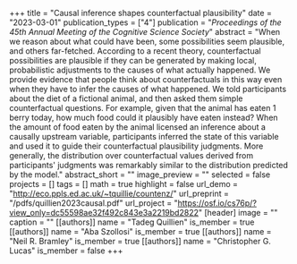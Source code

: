 +++
title = "Causal inference shapes counterfactual plausibility"
date = "2023-03-01"
publication_types = ["4"]
publication = "_Proceedings of the 45th Annual Meeting of the Cognitive Science Society_"
abstract = "When we reason about what could have been, some possibilities seem plausible, and others far-fetched. According to a recent theory, counterfactual possibilities are plausible if they can be generated by making local, probabilistic adjustments to the causes of what actually happened. We provide evidence that people think about counterfactuals in this way even when they have to infer the causes of what happened. We told participants about the diet of a fictional animal, and then asked them simple counterfactual questions. For example, given that the animal has eaten 1 berry today, how much food could it plausibly have eaten instead? When the amount of food eaten by the animal licensed an inference about a causally upstream variable, participants inferred the state of this variable and used it to guide their counterfactual plausibility judgments. More generally, the distribution over counterfactual values derived from participants' judgments was remarkably similar to the distribution predicted by the model."
abstract_short = ""
image_preview = ""
selected = false
projects = []
tags = []
math = true
highlight = false
url_demo = "http://eco.ppls.ed.ac.uk/~tquillie/countenz/"
url_preprint = "/pdfs/quillien2023causal.pdf"
url_project = "https://osf.io/cs76p/?view_only=dc55598ae32f492c843e3a2219bd2822"
[header]
image = ""
caption = ""
[[authors]]
	name = "Tadeg Quillien"
	is_member = true
[[authors]]
	name = "Aba Szollosi"
	is_member = true
[[authors]]
	name = "Neil R. Bramley"
	is_member = true
[[authors]]
	name = "Christopher G. Lucas"
	is_member = false
+++
